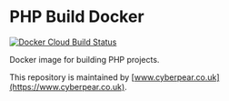 # PHP Build Docker

[![Docker Cloud Build Status](https://img.shields.io/docker/cloud/build/cyberpearuk/php-build-docker.svg)](https://cloud.docker.com/u/cyberpearuk/repository/docker/cyberpearuk/php-build-docker)

Docker image for building PHP projects.

This repository is maintained by [www.cyberpear.co.uk](https://www.cyberpear.co.uk).
